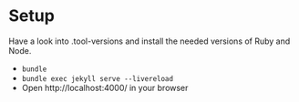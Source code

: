 # Setup

Have a look into .tool-versions and install the needed versions of Ruby 
and Node.

- `bundle`
- `bundle exec jekyll serve --livereload`
- Open http://localhost:4000/ in your browser
